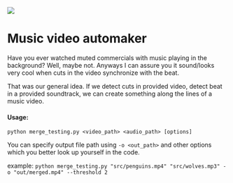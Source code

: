 <p>
  <img src="https://img.shields.io/badge/python-3670A0?style=for-the-badge&logo=python&logoColor=ffdd54">
</p>

# Music video automaker
Have you ever watched muted commercials with music playing in the background? Well, maybe not. 
Anyways I can assure you it sound/looks very cool when cuts in the video synchronize with the beat.

That was our general idea. If we detect cuts in provided video, detect beat in a provided soundtrack, we can create something along the lines of a music video.

#### Usage: 
`
python merge_testing.py <video_path> <audio_path> [options]
`

You can specify output file path using `-o <out_path>` and other options which you better look up yourself in the code.

example: 
`
python merge_testing.py "src/penguins.mp4" "src/wolves.mp3" -o "out/merged.mp4" --threshold 2
`
